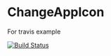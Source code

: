 # ChangeAppIcon
For travis example

[![Build Status](https://travis-ci.org/fozoglu/ChangeAppIcon.svg?branch=master)](https://travis-ci.org/fozoglu/ChangeAppIcon)

